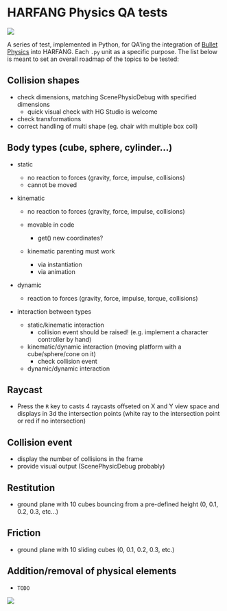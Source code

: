 # HARFANG Physics QA tests

![](img/rb_dynamic_chair_multi_colbox.png)

A series of test, implemented in Python, for QA'ing the integration of [Bullet Physics](https://github.com/bulletphysics) into HARFANG.
Each `.py` unit as a specific purpose. The list below is meant to set an overall roadmap of the topics to be tested:

## Collision shapes

- check dimensions, matching ScenePhysicDebug with specified dimensions
  - quick visual check with HG Studio is welcome
- check transformations
- correct handling of multi shape (eg. chair with multiple box coll)

## Body types (cube, sphere, cylinder...)

- static
  - no reaction to forces (gravity, force, impulse, collisions)
  - cannot be moved

- kinematic
  - no reaction to forces (gravity, force, impulse, collisions)
  - movable in code
    - get() new coordinates?

  - kinematic parenting must work
    - via instantiation
    - via animation

- dynamic
  - reaction to forces (gravity, force, impulse, torque, collisions)

- interaction between types
  - static/kinematic interaction
    - collision event should be raised! (e.g. implement a character controller by hand)
  - kinematic/dynamic interaction (moving platform with a cube/sphere/cone on it)
    - check collision event
  - dynamic/dynamic interaction

## Raycast
- Press the `R` key to casts 4 raycasts offseted on X and Y view space and displays in 3d the intersection points (white ray to the intersection point or red if no intersection)
	
## Collision event
- display the number of collisions in the frame
- provide visual output (ScenePhysicDebug probably)

## Restitution
- ground plane with 10 cubes bouncing from a pre-defined height (0, 0.1, 0.2, 0.3, etc...)

## Friction
- ground plane with 10 sliding cubes (0, 0.1, 0.2, 0.3, etc.)

## Addition/removal of physical elements
 - `TODO`

![](img/rb_raycast_various_collshapes.png)
